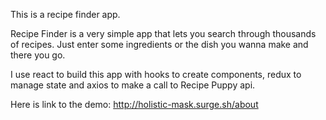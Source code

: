This is a recipe finder app.

Recipe Finder is a very simple app that lets you search through thousands of recipes. Just enter some ingredients or the dish you wanna make and there you go.

I use react to build this app with hooks to create components, redux to manage state and axios to make a call to Recipe Puppy api. 

Here is link to the demo: http://holistic-mask.surge.sh/about
